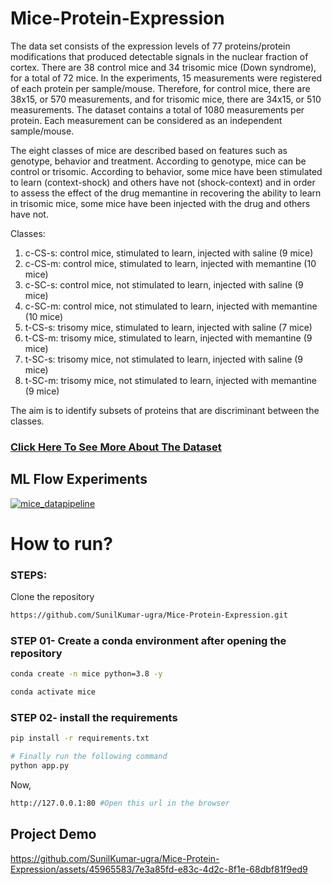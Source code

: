 # Mice-Protein-Expression

The data set consists of the expression levels of 77 proteins/protein modifications that produced detectable signals in the nuclear fraction of cortex. There are 38 control mice and 34 trisomic mice (Down syndrome), for a total of 72 mice. In the experiments, 15 measurements were registered of each protein per sample/mouse. Therefore, for control mice, there are 38x15, or 570 measurements, and for trisomic mice, there are 34x15, or 510 measurements. The dataset contains a total of 1080 measurements per protein. Each measurement can be considered as an independent sample/mouse.



The eight classes of mice are described based on features such as genotype, behavior and treatment. According to genotype, mice can be control or trisomic. According to behavior, some mice have been stimulated to learn (context-shock) and others have not (shock-context) and in order to assess the effect of the drug memantine in recovering the ability to learn in trisomic mice, some mice have been injected with the drug and others have not.

Classes:
1. c-CS-s: control mice, stimulated to learn, injected with saline (9 mice)
2. c-CS-m: control mice, stimulated to learn, injected with memantine (10 mice)
3. c-SC-s: control mice, not stimulated to learn, injected with saline (9 mice)
4. c-SC-m: control mice, not stimulated to learn, injected with memantine (10 mice)
5. t-CS-s: trisomy mice, stimulated to learn, injected with saline (7 mice)
6. t-CS-m: trisomy mice, stimulated to learn, injected with memantine (9 mice)
7. t-SC-s: trisomy mice, not stimulated to learn, injected with saline (9 mice)
8. t-SC-m: trisomy mice, not stimulated to learn, injected with memantine (9 mice)

The aim is to identify subsets of proteins that are discriminant between the classes.

### [Click Here To See More About The Dataset]( https://archive.ics.uci.edu/dataset/342/mice+protein+expression)   


##  ML Flow Experiments
[![mice_datapipeline](https://github.com/SunilKumar-ugra/Mice-Protein-Expression/assets/45965583/4cad14b9-c2e2-4d0b-b8b3-91a4918d6f2f)](https://dagshub.com/SunilKumar-ugra/Mice-Protein-Expression.mlflow/)




# How to run?
### STEPS:

Clone the repository

```bash
https://github.com/SunilKumar-ugra/Mice-Protein-Expression.git
```
### STEP 01- Create a conda environment after opening the repository

```bash
conda create -n mice python=3.8 -y
```

```bash
conda activate mice
```


### STEP 02- install the requirements
```bash
pip install -r requirements.txt
```

```bash
# Finally run the following command
python app.py
```

Now,
```bash
http://127.0.0.1:80 #Open this url in the browser
```

## Project Demo

https://github.com/SunilKumar-ugra/Mice-Protein-Expression/assets/45965583/7e3a85fd-e83c-4d2c-8f1e-68dbf81f9ed9
